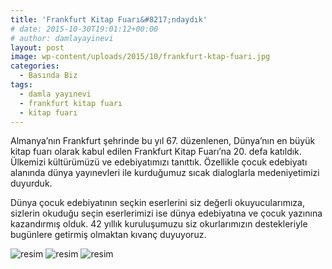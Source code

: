 ```yaml
---
title: 'Frankfurt Kitap Fuarı&#8217;ndaydık'
# date: 2015-10-30T19:01:12+00:00
# author: damlayayinevi
layout: post
image: wp-content/uploads/2015/10/frankfurt-ktap-fuari.jpg
categories:
  - Basında Biz
tags:
  - damla yayınevi
  - frankfurt kitap fuarı
  - kitap fuarı
---
```

Almanya&#8217;nın Frankfurt şehrinde bu yıl 67. düzenlenen, Dünya&#8217;nın en büyük kitap fuarı olarak kabul edilen Frankfurt Kitap Fuarı’na 20. defa katıldık. Ülkemizi kültürümüzü ve edebiyatımızı tanıttık. Özellikle çocuk edebiyatı alanında dünya yayınevleri ile kurduğumuz sıcak dialoglarla medeniyetimizi duyurduk.

Dünya çocuk edebiyatının seçkin eserlerini siz değerli okuyucularımıza, sizlerin okuduğu seçin eserlerimizi ise dünya edebiyatına ve çocuk yazınına kazandırmış olduk. 42 yıllık kuruluşumuzu siz okurlarımızın destekleriyle bugünlere getirmiş olmaktan kıvanç duyuyoruz.

![resim](https://blog.damlayayinevi.com.tr/wp-content/uploads/2015/10/damla-frankfurt-kitap-fuari-2-2-300x225.jpg)
![resim](https://blog.damlayayinevi.com.tr/wp-content/uploads/2015/10/damla-frankfurt-kitap-fuari-3-2-300x225.jpg)
![resim](https://blog.damlayayinevi.com.tr/wp-content/uploads/2015/10/damla-frankfurt-kitap-fuari-1-2-300x225.jpg)

